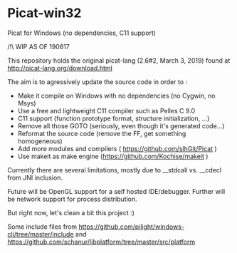 # Picat-win32
Picat for Windows (no dependencies, C11 support)

/!\ WIP AS OF 190617

This repository holds the original picat-lang (2.6#2, March 3, 2019) found at http://picat-lang.org/download.html

The aim is to agressively update the source code in order to :
- Make it compile on Windows with no dependencies (no Cygwin, no Msys)
- Use a free and lightweight C11 compiler such as Pelles C 9.0
- C11 support (function prototype format, structure initialization, ...)
- Remove all those GOTO (seriously, even though it's generated code...)
- Reformat the source code (remove the FF, get something homogeneous)
- Add more modules and compilers ( https://github.com/slhGit/Picat )
- Use makeit as make engine (https://github.com/Kochise/makeit )

Currently there are several limitations, mostly due to __stdcall vs. __cdecl from JNI inclusion.

Future will be OpenGL support for a self hosted IDE/debugger.
Further will be network support for process distribution.

But right now, let's clean a bit this project :)

Some include files from https://github.com/pilight/windows-cli/tree/master/include and https://github.com/schanur/libplatform/tree/master/src/platform

